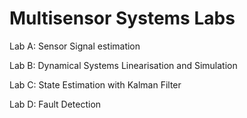 # Multisensor Systems Labs
Lab A: Sensor Signal estimation

Lab B: Dynamical Systems Linearisation and Simulation

Lab C: State Estimation with Kalman Filter

Lab D: Fault Detection
